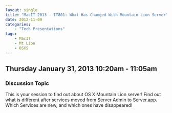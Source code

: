 ```yaml
---
layout: single
title: "MacIT 2013 - IT801: What Has Changed With Mountain Lion Server"
date: 2012-11-09
categories:
    - "Tech Presentations"
tags:
    - MacIT
    - Mt Lion
    - OSXS
---
```

Thursday January 31, 2013 10:20am - 11:05am
---

### Discussion Topic
This is your session to find out about OS X Mountain Lion server! Find out what is different after services moved from Server Admin to Server.app. Which Services are new, and which ones have disappeared!
